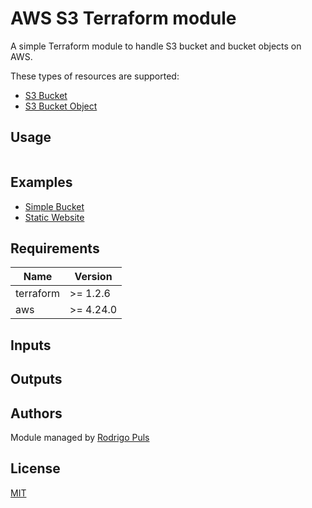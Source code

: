 # AWS S3 Terraform module

A simple Terraform module to handle S3 bucket and bucket objects on AWS.

These types of resources are supported:

* [S3 Bucket](https://registry.terraform.io/providers/hashicorp/aws/latest/docs/resources/s3_bucket)
* [S3 Bucket Object](https://registry.terraform.io/providers/hashicorp/aws/latest/docs/resources/s3_object)

## Usage

```hcl

```

## Examples

- [Simple Bucket](examples/simple-bucket)
- [Static Website](examples/static-website)

## Requirements

| Name | Version |
|------|---------|
| terraform | >= 1.2.6 |
| aws | >= 4.24.0 |

## Inputs


## Outputs


## Authors

Module managed by [Rodrigo Puls](https://github.com/rodrigopuls)

## License
[MIT](LICENSE)
